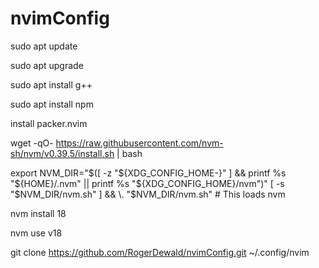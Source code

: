 # nvimConfig


sudo apt update

sudo apt upgrade

sudo apt install g++

sudo apt install npm

install packer.nvim

 wget -qO- https://raw.githubusercontent.com/nvm-sh/nvm/v0.39.5/install.sh | bash

 export NVM_DIR="$([ -z "${XDG_CONFIG_HOME-}" ] && printf %s "${HOME}/.nvm" || printf %s "${XDG_CONFIG_HOME}/nvm")"
[ -s "$NVM_DIR/nvm.sh" ] && \. "$NVM_DIR/nvm.sh" # This loads nvm

nvm install 18

nvm use v18

git clone https://github.com/RogerDewald/nvimConfig.git ~/.config/nvim
